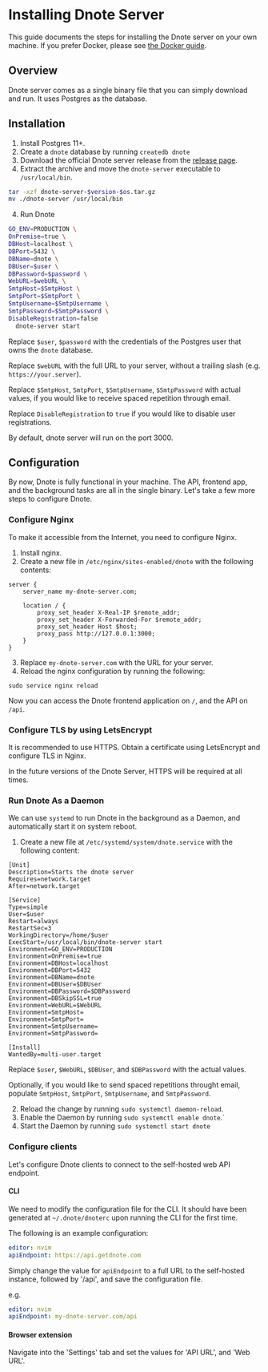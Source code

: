 # Installing Dnote Server

This guide documents the steps for installing the Dnote server on your own machine. If you prefer Docker, please see [the Docker guide](https://github.com/dnote/dnote/blob/master/host/docker/README.md).

## Overview

Dnote server comes as a single binary file that you can simply download and run. It uses Postgres as the database.

## Installation

1. Install Postgres 11+.
2. Create a `dnote` database by running `createdb dnote`
3. Download the official Dnote server release from the [release page](https://github.com/dnote/dnote/releases).
4. Extract the archive and move the `dnote-server` executable to `/usr/local/bin`.

```bash
tar -xzf dnote-server-$version-$os.tar.gz
mv ./dnote-server /usr/local/bin
```

4. Run Dnote

```bash
GO_ENV=PRODUCTION \
OnPremise=true \
DBHost=localhost \
DBPort=5432 \
DBName=dnote \
DBUser=$user \
DBPassword=$password \
WebURL=$webURL \
SmtpHost=$SmtpHost \
SmtpPort=$SmtpPort \
SmtpUsername=$SmtpUsername \
SmtpPassword=$SmtpPassword \
DisableRegistration=false
  dnote-server start
```

Replace `$user`, `$password` with the credentials of the Postgres user that owns the `dnote` database.

Replace `$webURL` with the full URL to your server, without a trailing slash (e.g. `https://your.server`).

Replace `$SmtpHost`, `SmtpPort`, `$SmtpUsername`, `$SmtpPassword` with actual values, if you would like to receive spaced repetition through email.

Replace `DisableRegistration` to `true` if you would like to disable user registrations.

By default, dnote server will run on the port 3000.

## Configuration

By now, Dnote is fully functional in your machine. The API, frontend app, and the background tasks are all in the single binary. Let's take a few more steps to configure Dnote.

### Configure Nginx

To make it accessible from the Internet, you need to configure Nginx.

1. Install nginx.
2. Create a new file in `/etc/nginx/sites-enabled/dnote` with the following contents:

```
server {
	server_name my-dnote-server.com;

	location / {
		proxy_set_header X-Real-IP $remote_addr;
		proxy_set_header X-Forwarded-For $remote_addr;
		proxy_set_header Host $host;
		proxy_pass http://127.0.0.1:3000;
	}
}
```
3. Replace `my-dnote-server.com` with the URL for your server.
4. Reload the nginx configuration by running the following:

```
sudo service nginx reload
```

Now you can access the Dnote frontend application on `/`, and the API on `/api`.

### Configure TLS by using LetsEncrypt

It is recommended to use HTTPS. Obtain a certificate using LetsEncrypt and configure TLS in Nginx.

In the future versions of the Dnote Server, HTTPS will be required at all times.

### Run Dnote As a Daemon

We can use `systemd` to run Dnote in the background as a Daemon, and automatically start it on system reboot.

1. Create a new file at `/etc/systemd/system/dnote.service` with the following content:

```
[Unit]
Description=Starts the dnote server
Requires=network.target
After=network.target

[Service]
Type=simple
User=$user
Restart=always
RestartSec=3
WorkingDirectory=/home/$user
ExecStart=/usr/local/bin/dnote-server start
Environment=GO_ENV=PRODUCTION
Environment=OnPremise=true
Environment=DBHost=localhost
Environment=DBPort=5432
Environment=DBName=dnote
Environment=DBUser=$DBUser
Environment=DBPassword=$DBPassword
Environment=DBSkipSSL=true
Environment=WebURL=$WebURL
Environment=SmtpHost=
Environment=SmtpPort=
Environment=SmtpUsername=
Environment=SmtpPassword=

[Install]
WantedBy=multi-user.target
```

Replace `$user`, `$WebURL`, `$DBUser`, and `$DBPassword` with the actual values.

Optionally, if you would like to send spaced repetitions throught email, populate `SmtpHost`, `SmtpPort`, `SmtpUsername`, and `SmtpPassword`.

2. Reload the change by running `sudo systemctl daemon-reload`.
3. Enable the Daemon  by running `sudo systemctl enable dnote`.`
4. Start the Daemon by running `sudo systemctl start dnote`

### Configure clients

Let's configure Dnote clients to connect to the self-hosted web API endpoint.

#### CLI

We need to modify the configuration file for the CLI. It should have been generated at `~/.dnote/dnoterc` upon running the CLI for the first time.

The following is an example configuration:

```yaml
editor: nvim
apiEndpoint: https://api.getdnote.com
```

Simply change the value for `apiEndpoint` to a full URL to the self-hosted instance, followed by '/api', and save the configuration file.

e.g.

```yaml
editor: nvim
apiEndpoint: my-dnote-server.com/api
```

#### Browser extension

Navigate into the 'Settings' tab and set the values for 'API URL', and 'Web URL'.
